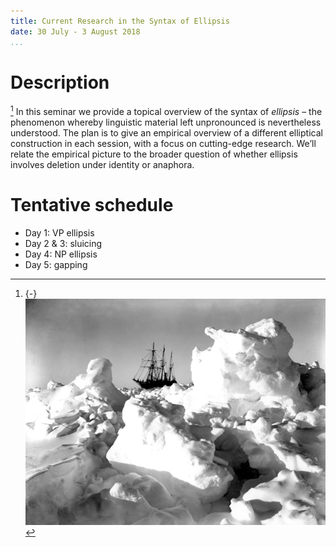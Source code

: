 ```yaml
---
title: Current Research in the Syntax of Ellipsis
date: 30 July - 3 August 2018
...
```


# Description

[^mn]: {-} ![](/images/arctic.jpg)

[^mn] In this seminar we provide a topical overview of the syntax of *ellipsis* – the phenomenon whereby linguistic material left unpronounced is nevertheless understood. The plan is to give an empirical overview of a different elliptical construction in each session, with a focus on cutting-edge research. We’ll relate the empirical picture to the  broader question of whether ellipsis involves deletion under identity or anaphora.

# Tentative schedule

 - Day 1: VP ellipsis
 - Day 2 \& 3: sluicing
 - Day 4: NP ellipsis
 - Day 5: gapping
